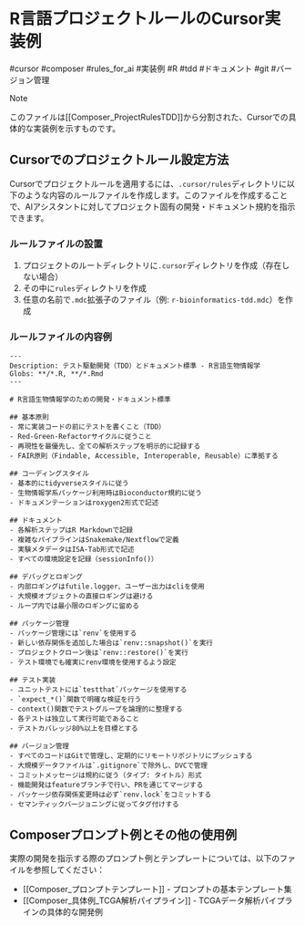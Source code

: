 # R言語プロジェクトルールのCursor実装例

#cursor #composer #rules_for_ai #実装例 #R #tdd #ドキュメント #git #バージョン管理

> [!NOTE]
> このファイルは[[Composer_ProjectRulesTDD]]から分割された、Cursorでの具体的な実装例を示すものです。

## Cursorでのプロジェクトルール設定方法

Cursorでプロジェクトルールを適用するには、`.cursor/rules`ディレクトリに以下のような内容のルールファイルを作成します。このファイルを作成することで、AIアシスタントに対してプロジェクト固有の開発・ドキュメント規約を指示できます。

### ルールファイルの設置

1. プロジェクトのルートディレクトリに`.cursor`ディレクトリを作成（存在しない場合）
2. その中に`rules`ディレクトリを作成
3. 任意の名前で`.mdc`拡張子のファイル（例: `r-bioinformatics-tdd.mdc`）を作成

### ルールファイルの内容例

```
---
Description: テスト駆動開発（TDD）とドキュメント標準 - R言語生物情報学
Globs: **/*.R, **/*.Rmd
---

# R言語生物情報学のための開発・ドキュメント標準

## 基本原則
- 常に実装コードの前にテストを書くこと（TDD）
- Red-Green-Refactorサイクルに従うこと
- 再現性を最優先し、全ての解析ステップを明示的に記録する
- FAIR原則（Findable, Accessible, Interoperable, Reusable）に準拠する

## コーディングスタイル
- 基本的にtidyverseスタイルに従う
- 生物情報学系パッケージ利用時はBioconductor規約に従う
- ドキュメンテーションはroxygen2形式で記述

## ドキュメント
- 各解析ステップはR Markdownで記録
- 複雑なパイプラインはSnakemake/Nextflowで定義
- 実験メタデータはISA-Tab形式で記述
- すべての環境設定を記録（sessionInfo()）

## デバッグとロギング
- 内部ロギングはfutile.logger、ユーザー出力はcliを使用
- 大規模オブジェクトの直接ロギングは避ける
- ループ内では最小限のロギングに留める

## パッケージ管理
- パッケージ管理には`renv`を使用する
- 新しい依存関係を追加した場合は`renv::snapshot()`を実行
- プロジェクトクローン後は`renv::restore()`を実行
- テスト環境でも確実にrenv環境を使用するよう設定

## テスト実装
- ユニットテストには`testthat`パッケージを使用する
- `expect_*()`関数で明確な検証を行う
- context()関数でテストグループを論理的に整理する
- 各テストは独立して実行可能であること
- テストカバレッジ80%以上を目標とする

## バージョン管理
- すべてのコードはGitで管理し、定期的にリモートリポジトリにプッシュする
- 大規模データファイルは`.gitignore`で除外し、DVCで管理
- コミットメッセージは規約に従う（タイプ: タイトル）形式
- 機能開発はfeatureブランチで行い、PRを通じてマージする
- パッケージ依存関係変更時は必ず`renv.lock`をコミットする
- セマンティックバージョニングに従ってタグ付けする
```

## Composerプロンプト例とその他の使用例

実際の開発を指示する際のプロンプト例とテンプレートについては、以下のファイルを参照してください：

- [[Composer_プロンプトテンプレート]] - プロンプトの基本テンプレート集
- [[Composer_具体例_TCGA解析パイプライン]] - TCGAデータ解析パイプラインの具体的な開発例 
